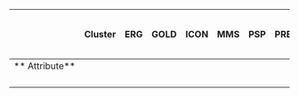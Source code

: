|                | Cluster | ERG | GOLD | ICON | MMS | PSP | PRBEM | RBSP (Van Allen Probes) | Solar Orbiter |
| -------------- | ------- | --- | ---- | ---- | --- | --- | ----- | ----------------------- | ------------- |
| ** Attribute** |         |     |      |      |     |     |       |                         |               |
|                |         |     |      |      |     |     |       |                         |               |
|                |         |     |      |      |     |     |       |                         |               |
|                |         |     |      |      |     |     |       |                         |               |
|                |         |     |      |      |     |     |       |                         |               |
